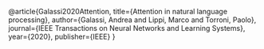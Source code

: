 @article{Galassi2020Attention,
  title={Attention in natural language processing},
  author={Galassi, Andrea and Lippi, Marco and Torroni, Paolo},
  journal={IEEE Transactions on Neural Networks and Learning Systems},
  year={2020},
  publisher={IEEE}
}
